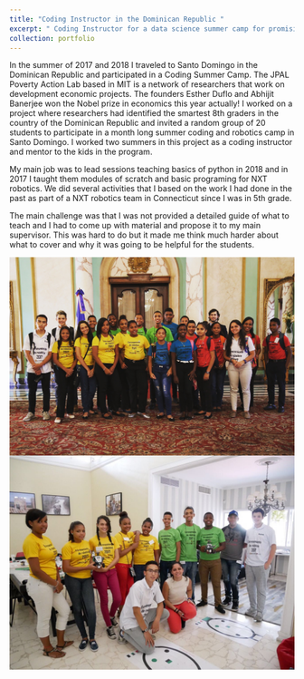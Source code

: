 ```yaml
---
title: "Coding Instructor in the Dominican Republic "
excerpt: " Coding Instructor for a data science summer camp for promising students in Santo Domingo <br/><img src='/images/summercamp1.jpg'>"
collection: portfolio
---
```

In the summer of 2017 and 2018 I traveled to Santo Domingo in the Dominican Republic and participated in a Coding Summer Camp. The JPAL Poverty Action Lab based in MIT is a network of researchers that work on development economic projects. The founders Esther Duflo and Abhijit Banerjee won the Nobel prize in economics this year actually! I worked on a project where researchers had identified the smartest 8th graders in the country of the Dominican Republic and invited a random group of 20 students to participate in a month long summer coding and robotics camp in Santo Domingo. I worked two summers in this project as a coding instructor and mentor to the kids in the program.

My main job was to lead sessions teaching basics of python in 2018 and in 2017 I taught them modules of scratch and basic programing for NXT robotics. We did several activities that I based on the work I had done in the past as part of a NXT robotics team in Connecticut since I was in 5th grade.  

The main challenge was that I was not provided a detailed guide of what to teach and I had to come up with material and propose it to my main supervisor. This was hard to do but it made me think much harder about what to cover and why it was going to be helpful for the students.


<img src="/images/summercamp1.jpg"
     alt="Presidential Palace Visit"
     style="float: left; margin-right: 10px;" />

<img src="/images/summercamp2.jpg"
          style="float: left; margin-right: 10px;" />
